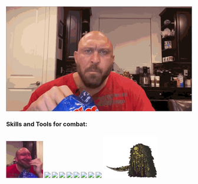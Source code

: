</p alaing="center"> 
<img src="https://github.com/vimirsi/vimirsi/blob/main/ryback-eating-ruffles-potato-chips-rayback.gif" width= "1000" /> 
<p aling="center">   

 <h3 aling="left">Skills and Tools for combat: <h3>
     <img src="https://github.com/vimirsi/vimirsi/blob/main/yummy-sus.gif" width="100" />  
     <img src="https://cdn.jsdelivr.net/gh/devicons/devicon/icons/java/java-original-wordmark.svg" width="60" />
     <img src="https://cdn.jsdelivr.net/gh/devicons/devicon/icons/spring/spring-original-wordmark.svg" width="60"  />
     <img src="https://cdn.jsdelivr.net/gh/devicons/devicon/icons/python/python-original-wordmark.svg" width= "60"/>
     <img src="https://cdn.jsdelivr.net/gh/devicons/devicon/icons/mysql/mysql-original-wordmark.svg" width="60"/>
     <img src="https://cdn.jsdelivr.net/gh/devicons/devicon/icons/react/react-original-wordmark.svg" width="60"/>
     <img src="https://cdn.jsdelivr.net/gh/devicons/devicon/icons/csharp/csharp-original.svg" width="60" />
     <img src="https://cdn.jsdelivr.net/gh/devicons/devicon/icons/html5/html5-original.svg" width="60" />
     <img src="https://cdn.jsdelivr.net/gh/devicons/devicon/icons/javascript/javascript-original.svg" width="70" />
     <img aling = "right" src="https://github.com/Higlik/Higlik/blob/main/CD.gif" width = "150" />

